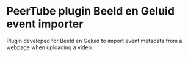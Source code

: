 # PeerTube plugin Beeld en Geluid event importer

Plugin developed for Beeld en Geluid to import event metadata from a webpage when uploading a video.
